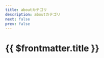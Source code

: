 ```yaml
---
title: aboutカテゴリ
description: aboutカテゴリ
next: false
prev: false
---
```


# {{ $frontmatter.title }}

<script setup>
import { data as posts } from '../../.vitepress/theme/posts.data.mjs'
</script>

<ul>
    <template v-for="post of posts">
        <li v-if="post.url.startsWith('/about/')">
            <a :href="post.url">{{ post.frontmatter.title }}</a>
        </li>
    </template>
</ul>